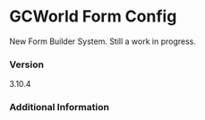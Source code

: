 # GCWorld Form Config

New Form Builder System.  Still a work in progress.




### Version
3.10.4

### Additional Information
